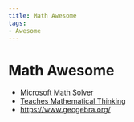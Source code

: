 ```yaml
---
title: Math Awesome
tags:
- Awesome
---
```


# Math Awesome

- [Microsoft Math Solver](https://mathsolver.microsoft.com/zh)
- [Teaches Mathematical Thinking](https://www.masterclass.com/classes/terence-tao-teaches-mathematical-thinking/)
- https://www.geogebra.org/

